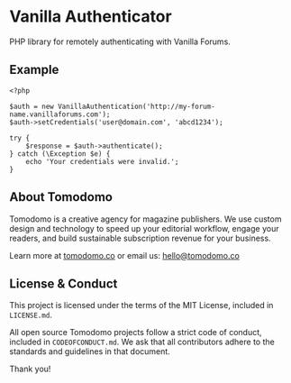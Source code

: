 # Vanilla Authenticator

PHP library for remotely authenticating with Vanilla Forums.

## Example

```
<?php

$auth = new VanillaAuthentication('http://my-forum-name.vanillaforums.com');
$auth->setCredentials('user@domain.com', 'abcd1234');

try {
	$response = $auth->authenticate();
} catch (\Exception $e) {
	echo 'Your credentials were invalid.';
}
```

## About Tomodomo

Tomodomo is a creative agency for magazine publishers. We use custom design and technology to speed up your editorial workflow, engage your readers, and build sustainable subscription revenue for your business.

Learn more at [tomodomo.co](https://tomodomo.co) or email us: [hello@tomodomo.co](mailto:hello@tomodomo.co)

## License & Conduct

This project is licensed under the terms of the MIT License, included in `LICENSE.md`.

All open source Tomodomo projects follow a strict code of conduct, included in `CODEOFCONDUCT.md`. We ask that all contributors adhere to the standards and guidelines in that document.

Thank you!
